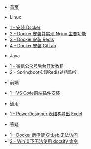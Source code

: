 - [首页](README)

- Linux

 * [1 - 安装 Docker](zh-cn/study/20200405-1)
 * [2 - Docker 安装并实现 Nginx 主要功能](zh-cn/study/20200413-1)
 * [3 - Docker 安装 Redis](zh-cn/study/20200417-1)
 * [4 - Docker 安装 GitLab](zh-cn/study/20200420-1)

- Java

 * [1 - 微信公众号后台开发教程](zh-cn/study/20200409-1)
 * [2 - Springboot实现Redis过期监听](zh-cn/study/20200417-2)

- 前端

 * [1 - VS Code前端插件安装](zh-cn/qd/20200418-1)

- 通用

 * [1 - PowerDesigner 表结构导出 Excel](zh-cn/study/20200412-1)


- 答疑

 * [1 - Docker 断电使 GitLab 无法访问](zh-cn/qa/20200407-1)
 * [2 - Win10 下无法使用 docsify 命令](zh-cn/qa/20200407-2)
 